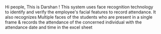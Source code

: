 Hi people, This is Darshan !
This system uses face recognition technology to identify and verify the employee's facial features to record attendance.
It also recognizes Multiple faces of the students who are present in a single frame & records the attendance of the concerned individual with the attendance date and time in the excel sheet
